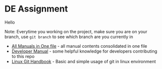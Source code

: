 # DE Assignment
Hello

Note: Everytime you working on the project, make sure you are on your branch, use `git branch` to see which branch are you currently in
- [All Manuals in One file](https://github.com/ZhanLiang06/DE_malay_news/blob/main/ONE%20FOR%20ALL%20MANUAL.md) - all manual contents consolidated in one file
- [Developer Manual](https://github.com/ZhanLiang06/DE_malay_news/blob/main/Developer%20Manual.md) - some helpful knowledge for developers contributing to this repo
- [Linux Git Handbook](https://github.com/ZhanLiang06/DE_malay_news/blob/main/Linux%20Git%20Handbook.md) - Basic and simple usage of git in linux environment
